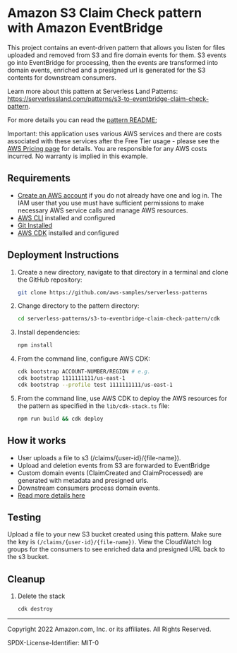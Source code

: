 # Amazon S3 Claim Check pattern with Amazon EventBridge
This project contains an event-driven pattern that allows you listen for files uploaded and removed from S3 and fire domain events for them. S3 events go into EventBridge for processing, then the events are transformed into domain events, enriched and a presigned url is generated for the S3 contents for downstream consumers. 

Learn more about this pattern at Serverless Land Patterns: https://serverlessland.com/patterns/s3-to-eventbridge-claim-check-pattern.

For more details you can read the [pattern README](./cdk/README.md);

Important: this application uses various AWS services and there are costs associated with these services after the Free Tier usage - please see the [AWS Pricing page](https://aws.amazon.com/pricing/) for details. You are responsible for any AWS costs incurred. No warranty is implied in this example.


## Requirements

- [Create an AWS account](https://portal.aws.amazon.com/gp/aws/developer/registration/index.html) if you do not already have one and log in. The IAM user that you use must have sufficient permissions to make necessary AWS service calls and manage AWS resources.
- [AWS CLI](https://docs.aws.amazon.com/cli/latest/userguide/install-cliv2.html) installed and configured
- [Git Installed](https://git-scm.com/book/en/v2/Getting-Started-Installing-Git)
- [AWS CDK](https://docs.aws.amazon.com/cdk/latest/guide/cli.html) installed and configured

## Deployment Instructions

1. Create a new directory, navigate to that directory in a terminal and clone the GitHub repository:
   ```bash
   git clone https://github.com/aws-samples/serverless-patterns
   ```
2. Change directory to the pattern directory:
   ```bash
   cd serverless-patterns/s3-to-eventbridge-claim-check-pattern/cdk
   ```
3. Install dependencies:
   ```bash
   npm install
   ```
4. From the command line, configure AWS CDK:
   ```bash
   cdk bootstrap ACCOUNT-NUMBER/REGION # e.g.
   cdk bootstrap 1111111111/us-east-1
   cdk bootstrap --profile test 1111111111/us-east-1
   ```
5. From the command line, use AWS CDK to deploy the AWS resources for the pattern as specified in the `lib/cdk-stack.ts` file:
   ```bash
   npm run build && cdk deploy
   ```

## How it works

- User uploads a file to s3 (/claims/{user-id}/{file-name}).
- Upload and deletion events from S3 are forwarded to EventBridge
- Custom domain events (ClaimCreated and ClaimProcessed) are generated with metadata and presigned urls.
- Downstream consumers process domain events.
- [Read more details here](./cdk/README.md)

## Testing

Upload a file to your new S3 bucket created using this pattern. Make sure the key is `(/claims/{user-id}/{file-name})`.
View the CloudWatch log groups for the consumers to see enriched data and presigned URL back to the s3 bucket.

## Cleanup

1. Delete the stack
   ```bash
   cdk destroy
   ```

---

Copyright 2022 Amazon.com, Inc. or its affiliates. All Rights Reserved.

SPDX-License-Identifier: MIT-0